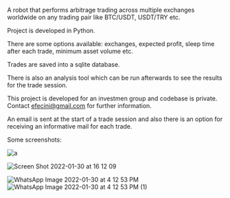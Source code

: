 A robot that performs arbitrage trading across multiple exchanges worldwide on any trading pair like BTC/USDT, USDT/TRY etc.

Project is developed in Python.

There are some options available: exchanges, expected profit, sleep time after each trade, minimum asset volume etc.

Trades are saved into a sqlite database.

There is also an analysis tool which can be run afterwards to see the results for the trade session.

This project is developed for an investmen group and codebase is private. Contact efecini@gmail.com for further information.

An email is sent at the start of a trade session and also there is an option for receiving an informative mail for each trade.

Some screenshots:

![a](https://user-images.githubusercontent.com/3943422/151702653-2131f4a3-c422-4089-af12-44955dae0557.gif)

![Screen Shot 2022-01-30 at 16 12 09](https://user-images.githubusercontent.com/3943422/151702597-0166718b-a4bc-4e20-9ea3-ca84640e35a5.png)

![WhatsApp Image 2022-01-30 at 4 12 53 PM](https://user-images.githubusercontent.com/3943422/151702605-877f8c01-c64e-4962-b732-6e849d458d30.jpeg)
![WhatsApp Image 2022-01-30 at 4 12 53 PM (1)](https://user-images.githubusercontent.com/3943422/151702606-c1dc62dc-d6a4-40f1-8a51-a548894d65f4.jpeg)
